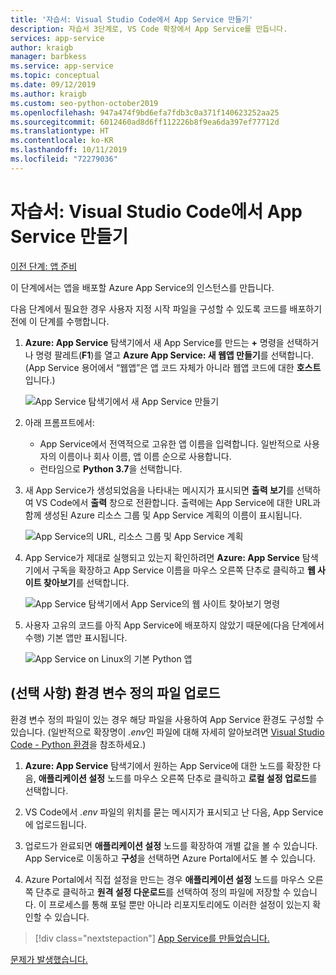 ```yaml
---
title: '자습서: Visual Studio Code에서 App Service 만들기'
description: 자습서 3단계로, VS Code 확장에서 App Service를 만듭니다.
services: app-service
author: kraigb
manager: barbkess
ms.service: app-service
ms.topic: conceptual
ms.date: 09/12/2019
ms.author: kraigb
ms.custom: seo-python-october2019
ms.openlocfilehash: 947a474f9bd6efa7fdb3c0a371f140623252aa25
ms.sourcegitcommit: 6012460ad8d6ff112226b8f9ea6da397ef77712d
ms.translationtype: HT
ms.contentlocale: ko-KR
ms.lasthandoff: 10/11/2019
ms.locfileid: "72279036"
---
```

# <a name="tutorial-create-the-app-service-from-visual-studio-code"></a>자습서: Visual Studio Code에서 App Service 만들기

[이전 단계: 앱 준비](tutorial-deploy-app-service-on-linux-02.md)

이 단계에서는 앱을 배포할 Azure App Service의 인스턴스를 만듭니다.

다음 단계에서 필요한 경우 사용자 지정 시작 파일을 구성할 수 있도록 코드를 배포하기 전에 이 단계를 수행합니다.

1. **Azure: App Service** 탐색기에서 새 App Service를 만드는 **+** 명령을 선택하거나 명령 팔레트(**F1**)를 열고 **Azure App Service: 새 웹앱 만들기**를 선택합니다. (App Service 용어에서 “웹앱”은 앱 코드 자체가 아니라 웹앱 코드에 대한 **호스트**입니다.)

    ![App Service 탐색기에서 새 App Service 만들기](media/deploy-azure/create-new-app-service-in-app-service-explorer.png)

1. 아래 프롬프트에서:

    - App Service에서 전역적으로 고유한 앱 이름을 입력합니다. 일반적으로 사용자의 이름이나 회사 이름, 앱 이름 순으로 사용합니다.
    - 런타임으로 **Python 3.7**을 선택합니다.

1. 새 App Service가 생성되었음을 나타내는 메시지가 표시되면 **출력 보기**를 선택하여 VS Code에서 **출력** 창으로 전환합니다. 출력에는 App Service에 대한 URL과 함께 생성된 Azure 리소스 그룹 및 App Service 계획의 이름이 표시됩니다.

    ![App Service의 URL, 리소스 그룹 및 App Service 계획](media/deploy-azure/url-for-your-new-app-service-and-resource-group-and-plan.png)

1. App Service가 제대로 실행되고 있는지 확인하려면 **Azure: App Service** 탐색기에서 구독을 확장하고 App Service 이름을 마우스 오른쪽 단추로 클릭하고 **웹 사이트 찾아보기**를 선택합니다.

    ![App Service 탐색기에서 App Service의 웹 사이트 찾아보기 명령](media/deploy-azure/select-command-to-browse-website-in-app-service.png)

1. 사용자 고유의 코드를 아직 App Service에 배포하지 않았기 때문에(다음 단계에서 수행) 기본 앱만 표시됩니다.

    ![App Service on Linux의 기본 Python 앱](media/deploy-azure/default-python-app-on-app-service-on-linux.png)

## <a name="optional-upload-an-environment-variable-definitions-file"></a>(선택 사항) 환경 변수 정의 파일 업로드

환경 변수 정의 파일이 있는 경우 해당 파일을 사용하여 App Service 환경도 구성할 수 있습니다. (일반적으로 확장명이 *.env*인 파일에 대해 자세히 알아보려면 [Visual Studio Code - Python 환경](https://code.visualstudio.com/docs/python/environments#environment-variable-definitions-file)을 참조하세요.)

1. **Azure: App Service** 탐색기에서 원하는 App Service에 대한 노드를 확장한 다음, **애플리케이션 설정** 노드를 마우스 오른쪽 단추로 클릭하고 **로컬 설정 업로드**를 선택합니다.

1. VS Code에서 *.env* 파일의 위치를 묻는 메시지가 표시되고 난 다음, App Service에 업로드됩니다.

1. 업로드가 완료되면 **애플리케이션 설정** 노드를 확장하여 개별 값을 볼 수 있습니다. App Service로 이동하고 **구성**을 선택하면 Azure Portal에서도 볼 수 있습니다.

1. Azure Portal에서 직접 설정을 만드는 경우 **애플리케이션 설정** 노드를 마우스 오른쪽 단추로 클릭하고 **원격 설정 다운로드**를 선택하여 정의 파일에 저장할 수 있습니다. 이 프로세스를 통해 포털 뿐만 아니라 리포지토리에도 이러한 설정이 있는지 확인할 수 있습니다.

> [!div class="nextstepaction"]
> [App Service를 만들었습니다.](tutorial-deploy-app-service-on-linux-04.md)

[문제가 발생했습니다.](https://www.research.net/r/PWZWZ52?tutorial=vscode-appservice-python&step=03-create-app-service)
